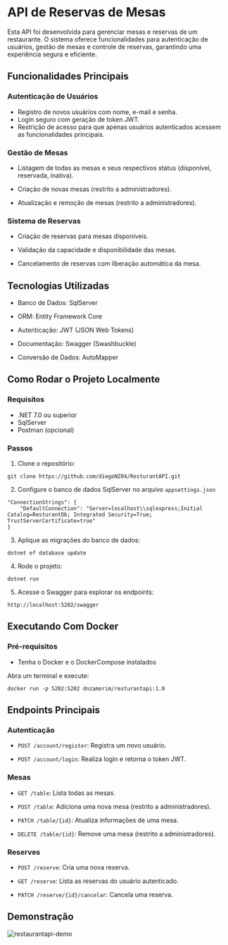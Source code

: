 # API de Reservas de Mesas

Esta API foi desenvolvida para gerenciar mesas e reservas de um restaurante.
O sistema oferece funcionalidades para autenticação de usuários, gestão de mesas e
controle de reservas, garantindo uma experiência segura e eficiente.

## Funcionalidades Principais

### Autenticação de Usuários

- Registro de novos usuários com nome, e-mail e senha.
- Login seguro com geração de token JWT.
- Restrição de acesso para que apenas usuários autenticados acessem as funcionalidades principais.

### Gestão de Mesas

- Listagem de todas as mesas e seus respectivos status (disponível, reservada, inativa).

- Criação de novas mesas (restrito a administradores).

- Atualização e remoção de mesas (restrito a administradores).

### Sistema de Reservas

- Criação de reservas para mesas disponíveis.

- Validação da capacidade e disponibilidade das mesas.

- Cancelamento de reservas com liberação automática da mesa.

## Tecnologias Utilizadas

- Banco de Dados: SqlServer

- ORM: Entity Framework Core

- Autenticação: JWT (JSON Web Tokens)

- Documentação: Swagger (Swashbuckle)

- Conversão de Dados: AutoMapper

## Como Rodar o Projeto Localmente

### Requisitos

- .NET 7.0 ou superior
- SqlServer
- Postman (opcional)

### Passos

1. Clone o repositório:

```
git clone https://github.com/diegoNZ04/ResturantAPI.git
```

2. Configure o banco de dados SqlServer no arquivo `appsettings.json`

```
"ConnectionStrings": {
    "DefaultConnection": "Server=localhost\\sqlexpress;Initial Catalog=ResturantDb; Integrated Security=True; TrustServerCertificate=true"
}
```

3. Aplique as migrações do banco de dados:

```
dotnet ef database update
```

4. Rode o projeto:

```
dotnet run
```

5. Acesse o Swagger para explorar os endpoints:

```
http://localhost:5202/swagger
```

## Executando Com Docker

### Pré-requisitos

- Tenha o Docker e o DockerCompose instalados

Abra um terminal e execute:

```
docker run -p 5202:5202 dnzamorim/resturantapi:1.0
```

## Endpoints Principais

### Autenticação

- `POST /account/register`: Registra um novo usuário.

- `POST /account/login`: Realiza login e retorna o token JWT.

### Mesas

- `GET /table`: Lista todas as mesas.

- `POST /table`: Adiciona uma nova mesa (restrito a administradores).

- `PATCH /table/{id}`: Atualiza informações de uma mesa.

- `DELETE /table/{id}`: Remove uma mesa (restrito a administradores).

### Reserves

- `POST /reserve`: Cria uma nova reserva.

- `GET /reserve`: Lista as reservas do usuário autenticado.

- `PATCH /reserve/{id}/cancelar`: Cancela uma reserva.

## Demonstração

![restaurantapi-demo](https://github.com/user-attachments/assets/6cf268f5-562d-44ec-aa21-8a0be72213b3)
